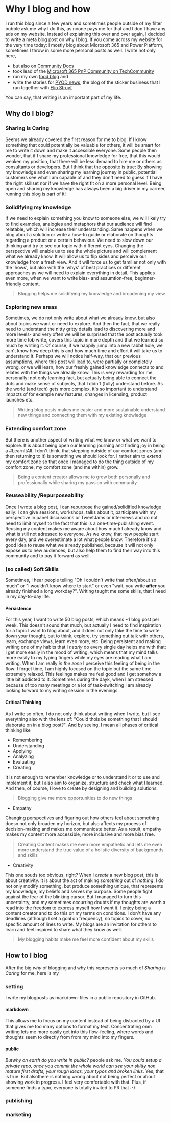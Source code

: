 # Why I blog and how

I run this blog since a few years and sometimes people outside of my filter bubble ask me why I do this, as noone pays me for that and I don't have any ads on my website. Instead of explaining this over and over again, I decided to write a meta blog post on why I blog. If you come across my website for the very time today: I mostly blog about Microsoft 365 and Power Platform, sometimes I throw in some more personal posts as well. I write not only here, 

* but also on [Community Docs](https://docs.microsoft.com/en-us/microsoft-365/community/)
* took lead of the [Microsoft 365 PnP Community on TechCommunity](https://techcommunity.microsoft.com/t5/microsoft-365-pnp-blog/bg-p/Microsoft365PnPBlog)
* run my own [food blog](https://thatkitchenprincess.com) and 
* write the stories for [PYOD news](https://pyod.shop), the blog of the sticker business that I run together with [Elio Struyf](https://eliostruyf.com)

You can say, that writing is an important part of my life. 

## Why do I blog?

### Sharing Is Caring

Seems we already covered the first reason for me to blog: If I know something that could potentially be valuable for others, it will be smart for me to write it down and make it accessible everyone. Some people then wonder, that if I share my professional knowledge for free, that this would weaken my position, that there will be less demand to hire me or others as consultants or developers. But I think that the opposite is true: By showing my knowledge and even sharing my learning journey in public, potential customers see what I am capable of and they don't need to guess if I have the right skillset nor if we have the right fit on a more personal level. Being open and sharing my knowledge has always been a big driver in my carreer, running this blog is part of it!

### Solidifying my knowledge

If we need to explain something you know to someone else, we will likely try to find examples, analogies and metaphors that our audience will find relatable, which will increase their understanding. Same happens when we blog about a solution or write a how-to guide or elaborate on thoughts regarding a product or a certain behaviour. We need to slow down our thinking and try to see our topic with different eyes. Changing the perspective will enable us to see the whole picture and will complement what we already know. It will allow us to flip sides and perceive our knowledge from a fresh view. And it will force us to get familiar not only with the 'hows', but also with the 'whys' of  best practices or different approaches as we will need to explain everything in detail. This applies even more, when we want to write bias- and assumtion-free, beginner-friendly content. 

> Blogging helps me solidifying my knowledge and broadening my view. 

### Exploring new areas

Sometimes, we do not only write about what we already know, but also about topics we want or need to explore. And then the fact, that we really need to understand the nitty gritty details lead to discovering more and more levels- and very often we will be surprised that the post actually took more time tob write, covers this topic in more depth and that we learned so much by writing it. Of course, if we happily jump into a new rabbit hole, we can't know how deep this is and how much time and effort it will take us to understand it. Perhaps we will notice half-way, that our previous assumptions, where this post will lead to, were partially or completely wrong, or we will learn, how our freshly gained knowledge connects to and relates with the things we already know. This is very rewarding for me, personally: not only learning fact, but actually being able to connect the dots and make sense of subjects, that I didn't (fully) understand before. As the world (and tech) gets more complex, it's so important to understand impacts of for example new features, changes in licensing, product launches etc. 

> Writing blog posts makes me easier and more sustainable understand new things and connecting them with my existing knowledge

### Extending comfort zone

But there is another aspect of writing what we know or what we want to explore. It is about being open our learning journing and finding joy in being a #LearnItAll. I don't think, that stepping outside of our comfort zones (and then returning to it) is something we should look for. I rather aim to *extend* my comfort zone so that once I managed to do the thing outside of my comfort zone, my comfort zone (and me within) grow. 

> Being a content creator allows me to grow both personally and professionally while sharing my passion with community

### Reuseability /Repurposeability

Once I wrote a blog post, I can repurpose the gained/solidified knowledge eaily: I can give sessions, workshops, talks about it, participate with my perspective in panel discussions or TweetJams or interviews and do not need to limit myself to the fact that this is a one-time-publishing event. Reusing my content makes me aware about how much I already know and what is still not adressed to everyone. As we know, that new people start every day, and we overestimate a lot what people know. Therefore it's a good idea to reuse what we already published, because it will not only expose us to new audiences, but also help them to find their way into this community and to pay it forward as well. 

### (so called) Soft Skills

Sometimes, I hear people telling "Oh I couldn't write that often/about so much" or "I wouldn't know where to start" or even "wait, you write **after** you already finished a long workday?". Writing taught me some skills, that I need in my day-to-day life: 

#### Persistence

For this year, I want to write 50 blog posts, which means ~1 blog post per week. This doesn't sound that much, but actually I need to find inspiration for a topic I want to blog about, and it does not only take the time to write down your thought, but to think, explore, try something out talk with others, learn, exchange views, learn even more, etc. Being persistent and making writing one of my habits that I *nearly* do every single day helps me with that: I get more easily in the mood of writing, which means that my mind talks more easily to my typing fingers while my eyes are reading what I am writing. When I am really *in the zone* I perceive this feeling of being in the flow: I forget time, I am highly focused on the topic but the same time extremely relaxed. This feelings makes me feel good and I get somehow a little bit addicted to it. Sometimes during the dayk, when I am stressed because of too many meetings or a lot of task-switching I am already looking forward to my writing session in the evenings. 

#### Critical Thinking

As I write so often, I do not only think about writing when I write, but I see everything also with the lens of: "Could thois be something that I should elaborate on in a blog post?". And by seeing, I mean all phases of critical thinking like

* Remembering
* Understanding
* Applying
* Analyzing
* Evaluating
* Creating

It is not enough to remember knowledge or to understand it or to use and implement it, but I also aim to organize, structure and check what I learned. And then, of course, I love to create by designing and building solutions. 

> Blogging give me more opportunities to do new things

* Empathy

Changing perspectives and figuring out how others feel about something doesn not only broaden my horizon, but also affects my process of decision-making and makes me communicate better. As a result, empathy makes my content more accessible, more inclusive and more bias free. 

> Creating Content makes me even more empathetic and lets me even more understand the true value of a holistic diversity of backgrounds and skills  

* Creativity

This one souds too obvious, right? When I *create* a new blog post, this is about creativity. It is about the act of making *something* out of *nothing*. I do not only modify something, but produce something unique, that represents my knowledge, my beliefs and serves my purpose. Some people fight against the fear of the blinking cursor. But I managed to turn this uncertainty, and my sometimes occurring doubts if my thoughts are worth a read into the freedom to express myself how I want it. I enjoy being a content creator and to do this on my terms on conditions. I don't have any deadlines (although I set a goal on frequency), no topics to cover, no specific amount of lines to write. My blogs are an invitation for others to learn and feel inspired to share what they know as well. 

> My blogging habits make me feel more confident about my skills

## How to I blog

After the big *why* of blogging and why this represents so much of *Sharing is Caring* for me, here is my 

### setting

I write my blogposts as markdown-files in a public repository in GitHub. 

#### markdown

This allows me to focus on my content instead of being distracted by a UI that gives me too many options to format my text. Concentrating onm writing lets me more easily get into this flow-feeling, where  words and thoughts seem to directly from from my mind into my fingers. 

#### public

*Butwhy on earth do you write in public?* people ask me. *You could setup a private repo, once you commit the whole world can see your ~~shitty~~ non mature first drafts, your rough ideas, your typos and broken links*. Yes, that is true. But alsothere is nothing wrong about not being perfect or about showing work in progress. I feel very comfortable with that. Plus, if someone finds a typo, everyone is totally invited to PR that :-) 



### publishing

### marketing

